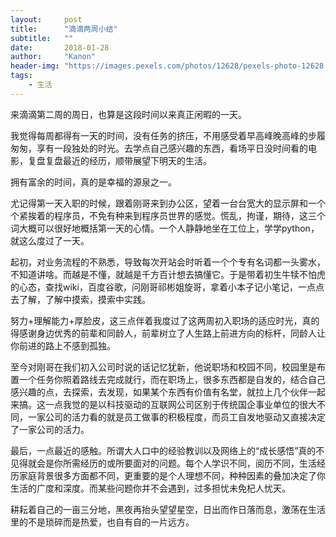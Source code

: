 ```yaml
---
layout:     post
title:      "滴滴两周小结"
subtitle:   ""
date:       2018-01-28
author:     "Kanon"
header-img: "https://images.pexels.com/photos/12628/pexels-photo-12628.jpeg?w=940&h=650&auto=compress&cs=tinysrgb"
tags:
    - 生活
---
```


来滴滴第二周的周日，也算是这段时间以来真正闲暇的一天。

我觉得每周都得有一天的时间，没有任务的挤压，不用感受着早高峰晚高峰的步履匆匆，享有一段独处的时光。去学点自己感兴趣的东西，看场平日没时间看的电影，复盘复盘最近的经历，顺带展望下明天的生活。

拥有富余的时间，真的是幸福的源泉之一。

尤记得第一天入职的时候，跟着刚哥来到办公区，望着一台台宽大的显示屏和一个个紧挨着的程序员，不免有种来到程序员世界的感觉。慌乱，拘谨，期待，这三个词大概可以很好地概括第一天的心情。一个人静静地坐在工位上，学学python，就这么度过了一天。

起初，对业务流程的不熟悉，导致每次开站会时听着一个个专有名词都一头雾水，不知道讲啥。而越是不懂，就越是千方百计想去搞懂它。于是带着初生牛犊不怕虎的心态，查找wiki，百度谷歌，问刚哥祁彬姐旋哥，拿着小本子记小笔记，一点点去了解，了解中摸索，摸索中实践。

努力+理解能力+厚脸皮，这三点伴着我度过了这两周初入职场的适应时光，真的得感谢身边优秀的前辈和同龄人，前辈树立了人生路上前进方向的标杆，同龄人让你前进的路上不感到孤独。

至今对刚哥在我们初入公司时说的话记忆犹新，他说职场和校园不同，校园里是布置一个任务你照着路线去完成就行，而在职场上，很多东西都是自发的，结合自己感兴趣的点，去探索，去发现，如果某个东西有价值有名堂，就拉上几个伙伴一起来搞。这一点我觉的是以科技驱动的互联网公司区别于传统国企事业单位的很大不同，一家公司的活力看的就是员工做事的积极程度，而员工自发地驱动又直接决定了一家公司的活力。

最后，一点最近的感触。所谓大人口中的经验教训以及网络上的“成长感悟”真的不见得就会是你所需经历的或所要面对的问题。每个人学识不同，阅历不同，生活经历家庭背景很多方面都不同，更重要的是个人理想不同，种种因素的叠加决定了你生活的广度和深度。而某些问题你并不会遇到，过多担忧未免杞人忧天。

耕耘着自己的一亩三分地，黑夜再抬头望望星空，日出而作日落而息，激荡在生活里的不是琐碎而是热爱，也自有自的一片远方。
